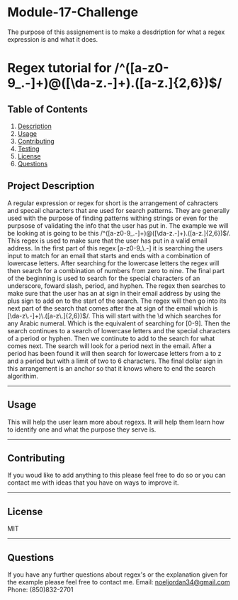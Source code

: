 # Module-17-Challenge
The purpose of this assignement is to make a desdription for what a regex expression is and what it does.

 # Regex tutorial for /^([a-z0-9_\.-]+)@([\da-z\.-]+)\.([a-z\.]{2,6})$/

  ## Table of Contents
  1. [Description](#description)
  2. [Usage](#usage)
  3. [Contributing](#contributing)
  4. [Testing](#testing)
  5. [License](#license)
  6. [Questions](#questions)

  ## Project Description
  
A regular expression or regex for short is the arrangement of cahracters and specail characters that are used for search patterns. They are generally used with the purpose of finding patterns withing strings or even for the purpsose of validating the info that the user has put in. The example we will be looking at is going to be this  /^([a-z0-9_\.-]+)@([\da-z\.-]+)\.([a-z\.]{2,6})$/. This regex is used to make sure that the user has put in a valid email address. In the first part of this regex [a-z0-9_\.-] it is searching the users input to match for an email that starts and ends with a combination of lowercase letters. After searching for the lowercase letters the regex will then search for a combination of numbers from zero to nine. The final part of the beginning is used to search for the special characters of an underscore, foward slash, period, and hyphen. The regex then searches to make sure that the user has an at sign in their email address by using the plus sign to add on to the start of the search. The regex will then go into its next part of the search that comes after the at sign of the email which is [\da-z\.-]+)\.([a-z\.]{2,6})$/. This will start with the \d which searches for any Arabic numeral. Which is the equivalent of searching for [0-9]. Then the search continues to a search of lowercase letters and the special characters of a period or hyphen. Then we continute to add to the search for what comes next. The search will look for a period next in the email. After a period has been found it will then search for lowercase letters from a to z and a period but with a limit of two to 6 characters. The final dollar sign in this arrangement is an anchor so that it knows where to end the search algorithim. 

  ---------------------------------------------
  ## Usage

  This will help the user learn more about regexs. It will help them learn how to identify one and what the purpose they serve is.

  ---------------------------------------------
  ## Contributing

  If you woud like to add anything to this please feel free to do so or you can contact me with ideas that you have on ways to improve it.

  ---------------------------------------------

  ## License

  MIT

  ---------------------------------------------

  ## Questions

  If you have any further questions about regex's or the explanation given for the example please feel free to contact me.
  Email: noeljordan34@gmail.com
  Phone: (850)832-2701
